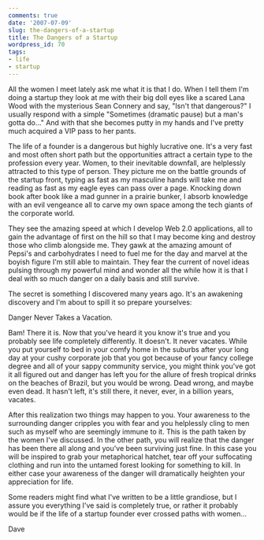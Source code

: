 ```yaml
---
comments: true
date: '2007-07-09'
slug: the-dangers-of-a-startup
title: The Dangers of a Startup
wordpress_id: 70
tags:
- life
- startup
---
```


All the women I meet lately ask me what it is that I do.  When I tell them I'm doing a startup they look at me with their big doll eyes like a scared Lana Wood with the mysterious Sean Connery and say, "Isn't that dangerous?"  I usually respond with a simple "Sometimes (dramatic pause) but a man's gotta do..."  And with that she becomes putty in my hands and I've pretty much acquired a VIP pass to her pants.

The life of a founder is a dangerous but highly lucrative one.  It's a very fast and most often short path but the opportunities attract a certain type to the profession every year.  Women, to their inevitable downfall, are helplessly attracted to this type of person.  They picture me on the battle grounds of the startup front, typing as fast as my masculine hands will take me and reading as fast as my eagle eyes can pass over a page.  Knocking down book after book like a mad gunner in a prairie bunker, I absorb knowledge with an evil vengeance all to carve my own space among the tech giants of the corporate world.

They see the amazing speed at which I develop Web 2.0 applications, all to gain the advantage of first on the hill so that I may become king and destroy those who climb alongside me. They gawk at the amazing amount of Pepsi's and carbohydrates I need to fuel me for the day and marvel at the boyish figure I'm still able to maintain. They fear the current of novel ideas pulsing through my powerful mind and wonder all the while how it is that I deal with so much danger on a daily basis and still survive.

The secret is something I discovered many years ago.  It's an awakening discovery and I'm about to spill it so prepare yourselves:

Danger Never Takes a Vacation.

Bam! There it is. Now that you've heard it you know it's true and you probably see life completely differently. It doesn't. It never vacates. While you put yourself to bed in your comfy home in the suburbs after your long day at your cushy corporate job that you got because of your fancy college degree and all of your sappy community service, you might think you've got it all figured out and danger has left you for the allure of fresh tropical drinks on the beaches of Brazil, but you would be wrong.  Dead wrong, and maybe even dead.  It hasn't left, it's still there, it never, ever, in a billion years, vacates.

After this realization two things may happen to you.  Your awareness to the surrounding danger cripples you with fear and you helplessly cling to men such as myself who are seemingly immune to it.  This is the path taken by the women I've discussed.  In the other path, you will realize that the danger has been there all along and you've been surviving just fine.  In this case you will be inspired to grab your metaphorical hatchet, tear off your suffocating clothing and run into the untamed forest looking for something to kill.  In either case your awareness of the danger will dramatically heighten your appreciation for life.

Some readers might find what I've written to be a little grandiose, but I assure you everything I've said is completely true, or rather it probably would be if the life of a startup founder ever crossed paths with women...


Dave
